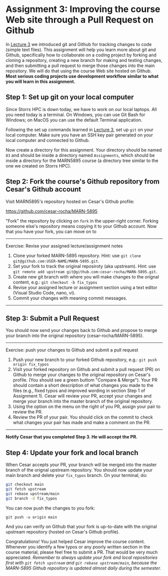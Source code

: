 # Assignment 3: Improving the course Web site through a Pull Request on Github
In [Lecture 3](../../lectures/03_gitandgithub/README.md) we introduced git and Github for tracking changes to code (simple text files). This assignment will help you learn more about git and Github, specifically how to collaborate on a coding project by forking and cloning a repository, creating a new branch for making and testing changes, and then submitting a pull request to merge those changes into the main repository. We will do that using the course Web site hosted on Github. **Most serious coding projects use development workflow similar to what you will learn in this assignment.**

## Step 1: Set up git on your local computer

Since Storrs HPC is down today, we have to work on our local laptops. All you need today is a terminal. On Windows, you can use Git Bash for Windows; on MacOS you can use the default Terminal application.

Following the set up commands learned in [Lecture 3](../../lectures/03_gitandgithub/README.md), set up `git` on your local computer. Make sure you have an SSH key pair generated on your local computer and connected to Github.

Now create a directory for this assignment. Your directory should be named `03` and should be inside a directory named `Assignments`, which should be inside a directory for the MARN5895 course (a directory tree similar to the one we created on Storrs HPC). 

## Step 2: Fork the course's Github repository from Cesar's Github account

Visit MARN5895's repository hosted on Cesar's Github profile:

https://github.com/cesar-rocha/MARN-5895

"Fork" the repository by clicking on `fork` in the upper-right corner. Forking someone else's repository means copying it to your Github account. Now that you have your fork, you can move on to

---
Exercise: Revise your assigned lecture/assignment notes

1. Clone your forked MARN-5895 repository. Hint: use `git clone git@github.com:USER-NAME/MARN-5895.git`.
2. Set your fork to track the original reposiroty (aka upstream). Hint: use `git remote add upstream git@github.com:cesar-rocha/MARN-5895.git`.
2. Create new git branch with where you will make changes to the orignal content, e.g.: `git checkout -b fix_typos`
3. Revise your assigned lecture or assignment section using a text editor (Visual Studio Code, nano, vi).
4. Commit your changes with meaning commit messages.
---

## Step 3: Submit a Pull Request 
You should now send your changes back to Github and propose to merge your branch into the original repository (cesar-rocha/MARN-5895). 

---
Exercise: push your changes to Github and submit a pull request

1. Push your new branch to your forked Github repository, e.g.: `git push origin fix_typos`
2. Visit your forked repository on Github and submit a pull request (PR) on Github to merge your changes to the original repository on Cesar's profile. (You should see a green buttom "Compare & Merge"). Your PR should contain a short description of what changes you made to the files (e.g., fixed typos and improved wording in section Step 1 of Assignment 1). Cesar will review your PR, accept your changes and merge your branch into the master branch of the original repository.
3. Using the option on the menu on the right of you PR, assign your pair to review the PR.
4. Review the PR of your pair. You should click on the commit to check what changes your pair has made and make a comment on the PR.
---

**Notify Cesar that you completed Step 3. He will accept the PR.**


## Step 4: Update your fork and local branch
When Cesar accepts your PR, your branch will be merged into the master branch of the orignal upstream repository. You should now update your main branch and delete your `fix_typos` branch. On your terminal, do:

```BASH
git checkout main
git fetch upstream
git rebase upstream/main
git branch -d fix_typos
```

You can now push the changes to you fork:

    git push -u origin main

And you can verify on Github that your fork is up-to-date with the original upstream repository (hosted on Cesar's Github profile).

Congratulations! You just helped Cesar improve the course content. Whenever you identify a few typos or any poorly written section in the course material, please feel free to submit a PR. That would be very much appreciated. *Remember to always update your fork and local repositories first with `git fetch upstream` and `git rebase upstream/main`, because the MARN-5895 Github repository is updated almost daily during the semester.*

